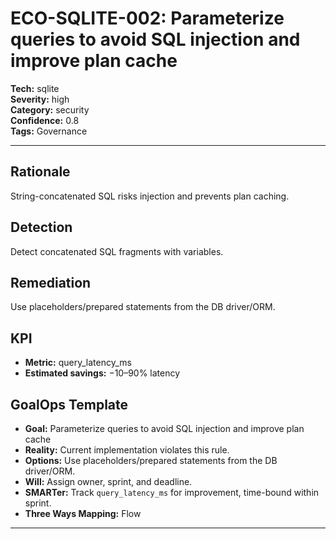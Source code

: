 # ECO-SQLITE-002: Parameterize queries to avoid SQL injection and improve plan cache

**Tech:** sqlite  
**Severity:** high  
**Category:** security  
**Confidence:** 0.8  
**Tags:** Governance

---

## Rationale
String-concatenated SQL risks injection and prevents plan caching.

## Detection
Detect concatenated SQL fragments with variables.

## Remediation
Use placeholders/prepared statements from the DB driver/ORM.

## KPI
- **Metric:** query_latency_ms  
- **Estimated savings:** −10–90% latency

## GoalOps Template
- **Goal:** Parameterize queries to avoid SQL injection and improve plan cache  
- **Reality:** Current implementation violates this rule.  
- **Options:** Use placeholders/prepared statements from the DB driver/ORM.  
- **Will:** Assign owner, sprint, and deadline.  
- **SMARTer:** Track `query_latency_ms` for improvement, time-bound within sprint.  
- **Three Ways Mapping:** Flow

---
